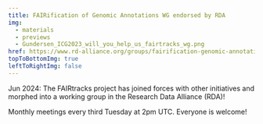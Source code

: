 ```yaml
---
title: FAIRification of Genomic Annotations WG endorsed by RDA
img:
  - materials
  - previews
  - Gundersen_ICG2023_will_you_help_us_fairtracks_wg.png
href: https://www.rd-alliance.org/groups/fairification-genomic-annotations-wg/
topToBottomImg: true
leftToRightImg: false
---
```


Jun 2024: The FAIRtracks project has joined forces with other initiatives and morphed into a working group in the Research
Data Alliance (RDA)!

Monthly meetings every third Tuesday at 2pm UTC. Everyone is welcome!
